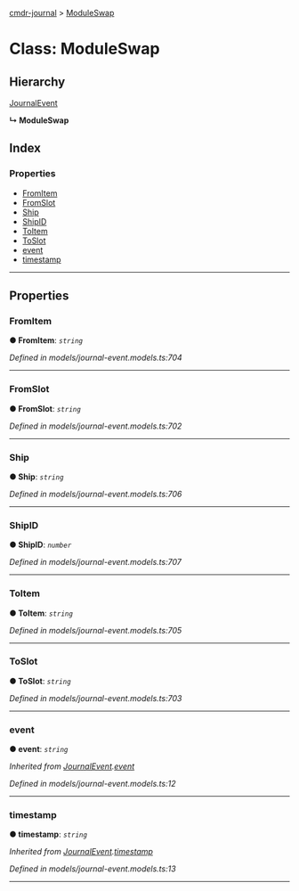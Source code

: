 [cmdr-journal](../README.md) > [ModuleSwap](../classes/moduleswap.md)



# Class: ModuleSwap

## Hierarchy


 [JournalEvent](journalevent.md)

**↳ ModuleSwap**







## Index

### Properties

* [FromItem](moduleswap.md#fromitem)
* [FromSlot](moduleswap.md#fromslot)
* [Ship](moduleswap.md#ship)
* [ShipID](moduleswap.md#shipid)
* [ToItem](moduleswap.md#toitem)
* [ToSlot](moduleswap.md#toslot)
* [event](moduleswap.md#event)
* [timestamp](moduleswap.md#timestamp)



---
## Properties
<a id="fromitem"></a>

###  FromItem

**●  FromItem**:  *`string`* 

*Defined in models/journal-event.models.ts:704*





___

<a id="fromslot"></a>

###  FromSlot

**●  FromSlot**:  *`string`* 

*Defined in models/journal-event.models.ts:702*





___

<a id="ship"></a>

###  Ship

**●  Ship**:  *`string`* 

*Defined in models/journal-event.models.ts:706*





___

<a id="shipid"></a>

###  ShipID

**●  ShipID**:  *`number`* 

*Defined in models/journal-event.models.ts:707*





___

<a id="toitem"></a>

###  ToItem

**●  ToItem**:  *`string`* 

*Defined in models/journal-event.models.ts:705*





___

<a id="toslot"></a>

###  ToSlot

**●  ToSlot**:  *`string`* 

*Defined in models/journal-event.models.ts:703*





___

<a id="event"></a>

###  event

**●  event**:  *`string`* 

*Inherited from [JournalEvent](journalevent.md).[event](journalevent.md#event)*

*Defined in models/journal-event.models.ts:12*





___

<a id="timestamp"></a>

###  timestamp

**●  timestamp**:  *`string`* 

*Inherited from [JournalEvent](journalevent.md).[timestamp](journalevent.md#timestamp)*

*Defined in models/journal-event.models.ts:13*





___


